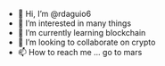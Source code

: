 - 👋 Hi, I’m @rdaguio6
- 👀 I’m interested in many things
- 🌱 I’m currently learning blockchain
- 💞️ I’m looking to collaborate on crypto
- 📫 How to reach me ... go to mars

<!---
rdaguio6/rdaguio6 is a ✨ special ✨ repository because its `README.md` (this file) appears on your GitHub profile.
You can click the Preview link to take a look at your changes.
--->

